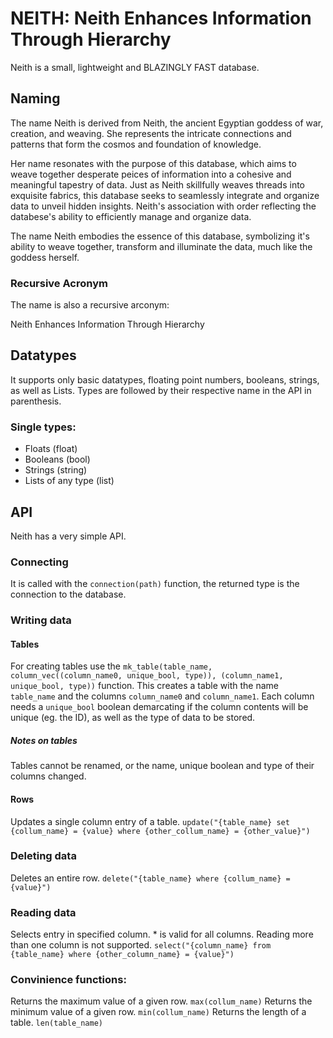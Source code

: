 # NEITH: Neith Enhances Information Through Hierarchy
Neith is a small, lightweight and BLAZINGLY FAST database.

## Naming

The name Neith is derived from Neith, the ancient Egyptian goddess of war, creation, and weaving. She represents the intricate connections and patterns that form the cosmos and foundation of knowledge. 

Her name resonates with the purpose of this database, which aims to weave together desperate peices of information into a cohesive and meaningful tapestry of data. Just as Neith skillfully weaves threads into exquisite fabrics, this database seeks to seamlessly integrate and organize data to unveil hidden insights. Neith's association with order reflecting the databese's ability to efficiently manage and organize data.

The name Neith embodies the essence of this database, symbolizing it's ability to weave together, transform and illuminate the data, much like the goddess herself.

### Recursive Acronym
The name is also a recursive arconym:

Neith
Enhances
Information
Through
Hierarchy

## Datatypes
It supports only basic datatypes, floating point numbers, booleans, strings, as well as Lists.
Types are followed by their respective name in the API in parenthesis.

### Single types:
- Floats (float)
- Booleans (bool)
- Strings (string)
- Lists of any type (list)

## API
Neith has a very simple API.

### Connecting
It is called with the `connection(path)` function, the returned type is the connection to the database.

### Writing data

#### Tables
For creating tables use the `mk_table(table_name, column_vec((column_name0, unique_bool, type)), (column_name1, unique_bool, type))` function.
This creates a table with the name `table_name` and the columns `column_name0` and `column_name1`. 
Each column needs a `unique_bool` boolean demarcating if the column contents will be unique (eg. the ID), as well as the type of data to be stored.
##### Notes on tables
Tables cannot be renamed, or the name, unique boolean and type of their columns changed.

#### Rows
Updates a single column entry of a table.
`update("{table_name} set {collum_name} = {value} where {other_collum_name} = {other_value}")`

### Deleting data
Deletes an entire row.
`delete("{table_name} where {collum_name} = {value}")`

### Reading data
Selects entry in specified column. * is valid for all columns.
Reading more than one column is not supported.
`select("{column_name} from {table_name} where {other_column_name} = {value}")`

### Convinience functions:
Returns the maximum value of a given row.
`max(collum_name)`
Returns the minimum value of a given row.
`min(collum_name)`
Returns the length of a table.
`len(table_name)`
